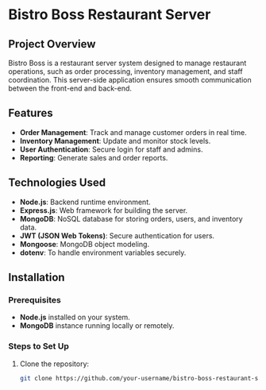 # Bistro Boss Restaurant Server

## Project Overview
Bistro Boss is a restaurant server system designed to manage restaurant operations, such as order processing, inventory management, and staff coordination. This server-side application ensures smooth communication between the front-end and back-end.

## Features
- **Order Management**: Track and manage customer orders in real time.
- **Inventory Management**: Update and monitor stock levels.
- **User Authentication**: Secure login for staff and admins.
- **Reporting**: Generate sales and order reports.

## Technologies Used
- **Node.js**: Backend runtime environment.
- **Express.js**: Web framework for building the server.
- **MongoDB**: NoSQL database for storing orders, users, and inventory data.
- **JWT (JSON Web Tokens)**: Secure authentication for users.
- **Mongoose**: MongoDB object modeling.
- **dotenv**: To handle environment variables securely.

## Installation

### Prerequisites
- **Node.js** installed on your system.
- **MongoDB** instance running locally or remotely.

### Steps to Set Up

1. Clone the repository:
   ```bash
   git clone https://github.com/your-username/bistro-boss-restaurant-server.git
